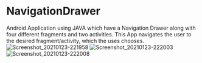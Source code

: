 # NavigationDrawer
Android Application using JAVA which have a Navigation Drawer along with four different fragments and two activities. This App navigates the user to the desired fragment/activity, which the uses chooses.
![Screenshot_20210123-221958](https://user-images.githubusercontent.com/64889275/105608321-58873e00-5dc9-11eb-84e0-97e748e535d9.png)
![Screenshot_20210123-222003](https://user-images.githubusercontent.com/64889275/105608324-5ae99800-5dc9-11eb-91e7-97fe5f95b4eb.png)
![Screenshot_20210123-222008](https://user-images.githubusercontent.com/64889275/105608325-5cb35b80-5dc9-11eb-96bc-307151697d30.png)
